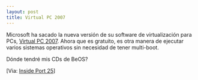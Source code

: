 ```yaml
---
layout: post
title: Virtual PC 2007
---
```


Microsoft ha sacado la nueva versión de su software de virtualización para PCs, [Virtual PC 2007](http://www.microsoft.com/windows/products/winfamily/virtualpc/default.mspx). Ahora que es gratuito, es otra manera de ejecutar varios sistemas operativos sin necesidad de tener multi-boot.

Dónde tendré mis CDs de BeOS?

\[Via: [Inside Port 25](http://www.onlamp.com/onlamp/port25/)\]
